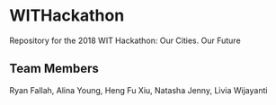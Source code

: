 # WITHackathon
Repository for the 2018 WIT Hackathon: Our Cities. Our Future

Team Members
---
Ryan Fallah, Alina Young, Heng Fu Xiu, Natasha Jenny, Livia Wijayanti
